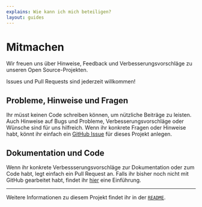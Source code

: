 ```yaml
---
explains: Wie kann ich mich beteiligen?
layout: guides
---
```


# Mitmachen

Wir freuen uns über Hinweise, Feedback und Verbesserungsvorschläge zu unseren Open Source-Projekten. 

Issues und Pull Requests sind jederzeit willkommen! 

## Probleme, Hinweise und Fragen

Ihr müsst keinen Code schreiben können, um nützliche Beiträge zu leisten. Auch Hinweise auf Bugs und Probleme, Verbesserungsvorschläge oder Wünsche sind für uns hilfreich. Wenn ihr konkrete Fragen oder Hinweise habt, könnt ihr einfach ein [GitHub Issue](https://help.github.com/articles/creating-an-issue/) für dieses Projekt anlegen.

## Dokumentation und Code

Wenn ihr konkrete Verbessserungsvorschläge zur Dokumentation oder zum Code habt, legt einfach ein Pull Request an. Falls ihr bisher noch nicht mit GitHub gearbeitet habt, findet ihr [hier](https://guides.github.com/introduction/flow/) eine Einführung.

---

Weitere Informationen zu diesem Projekt findet ihr in der [`README`](README.md).

